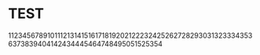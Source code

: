 # TEST

1123456789101112131415161718192021222324252627282930313233343536373839404142434445464748495051525354